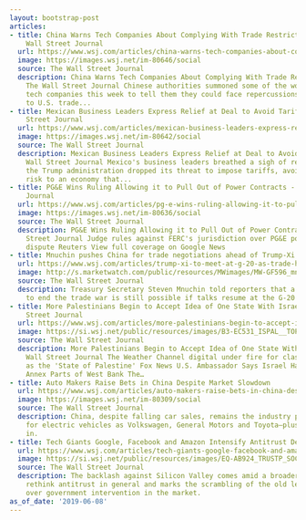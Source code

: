 ```yaml
---
layout: bootstrap-post
articles:
- title: China Warns Tech Companies About Complying With Trade Restrictions - The
    Wall Street Journal
  url: https://www.wsj.com/articles/china-warns-tech-companies-about-complying-with-trade-restrictions-11560024872
  image: https://images.wsj.net/im-80646/social
  source: The Wall Street Journal
  description: China Warns Tech Companies About Complying With Trade Restrictions
    The Wall Street Journal Chinese authorities summoned some of the world's largest
    tech companies this week to tell them they could face repercussions if they bow
    to U.S. trade...
- title: Mexican Business Leaders Express Relief at Deal to Avoid Tariffs - The Wall
    Street Journal
  url: https://www.wsj.com/articles/mexican-business-leaders-express-relief-at-deal-to-avoid-tariffs-11560014857
  image: https://images.wsj.net/im-80642/social
  source: The Wall Street Journal
  description: Mexican Business Leaders Express Relief at Deal to Avoid Tariffs The
    Wall Street Journal Mexico's business leaders breathed a sigh of relief after
    the Trump administration dropped its threat to impose tariffs, avoiding further
    risk to an economy that...
- title: PG&E Wins Ruling Allowing it to Pull Out of Power Contracts - The Wall Street
    Journal
  url: https://www.wsj.com/articles/pg-e-wins-ruling-allowing-it-to-pull-out-of-power-contracts-11559997507
  image: https://images.wsj.net/im-80636/social
  source: The Wall Street Journal
  description: PG&E Wins Ruling Allowing it to Pull Out of Power Contracts The Wall
    Street Journal Judge rules against FERC's jurisdiction over PG&E power contract
    dispute Reuters View full coverage on Google News
- title: Mnuchin pushes China for trade negotiations ahead of Trump-Xi G-20 meeting
  url: https://www.wsj.com/articles/trump-xi-to-meet-at-g-20-as-trade-hostilities-persist-11559972746?mod=hp_lead_pos2
  image: http://s.marketwatch.com/public/resources/MWimages/MW-GF596_mnuchi_ZG_20180315205703.jpg
  source: The Wall Street Journal
  description: Treasury Secretary Steven Mnuchin told reporters that a deal with China
    to end the trade war is still possible if talks resume at the G-20 meeting.
- title: More Palestinians Begin to Accept Idea of One State With Israel - The Wall
    Street Journal
  url: https://www.wsj.com/articles/more-palestinians-begin-to-accept-idea-of-one-state-with-israel-11559991600
  image: https://si.wsj.net/public/resources/images/B3-EC531_ISPAL__TOP_20190528174151.jpg
  source: The Wall Street Journal
  description: More Palestinians Begin to Accept Idea of One State With Israel The
    Wall Street Journal The Weather Channel digital under fire for classifying Jerusalem
    as the 'State of Palestine' Fox News U.S. Ambassador Says Israel Has Right to
    Annex Parts of West Bank The…
- title: Auto Makers Raise Bets in China Despite Market Slowdown
  url: https://www.wsj.com/articles/auto-makers-raise-bets-in-china-despite-market-slowdown-11559986201
  image: https://images.wsj.net/im-80309/social
  source: The Wall Street Journal
  description: China, despite falling car sales, remains the industry proving ground
    for electric vehicles as Volkswagen, General Motors and Toyota—plus Chinese startups—pour
    in.
- title: Tech Giants Google, Facebook and Amazon Intensify Antitrust Debate
  url: https://www.wsj.com/articles/tech-giants-google-facebook-and-amazon-intensify-antitrust-debate-11559966461
  image: https://si.wsj.net/public/resources/images/EQ-AB924_TRUSTP_SOC_20190607111940.jpg
  source: The Wall Street Journal
  description: The backlash against Silicon Valley comes amid a broader movement to
    rethink antitrust in general and marks the scrambling of the old left-right divide
    over government intervention in the market.
as_of_date: '2019-06-08'
---
```


